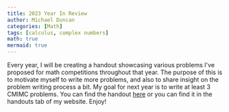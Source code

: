 ```yaml
---
title: 2023 Year In Review
author: Michael Duncan
categories: [Math]
tags: [calculus, complex numbers]
math: true
mermaid: true
---
```


Every year, I will be creating a handout showcasing various problems I've proposed for math competitions throughout that year. The purpose of this is to motivate myself to write more problems, and also to share insight on the problem writing process a bit. My goal for next year is to write at least 3 CMIMC problems. You can find the handout [here](/files/handouts/2023IR.pdf) or you can find it in the handouts tab of my website. Enjoy!